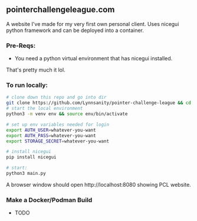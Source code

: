 pointerchallengeleague.com
--------------------------

A website I've made for my very first own personal client.
Uses nicegui python framework and can be deployed into a container.

### Pre-Reqs:

* You need a python virtual environment that has nicegui installed.

That's pretty much it lol.

### To run locally:
```sh
# clone down this repo and go into dir
git clone https://github.com/Lynnsanity/pointer-challenge-league && cd pointer-challenge-league
# start the local environment
python3 -m venv env && source env/bin/activate

# set up env variables needed for login
export AUTH_USER=whatever-you-want
export AUTH_PASS=whatever-you-want
export STORAGE_SECRET=whatever-you-want

# install nicegui
pip install nicegui

# start:
python3 main.py
```
A browser window should open http://localhost:8080 showing PCL website.

### Make a Docker/Podman Build

* TODO


